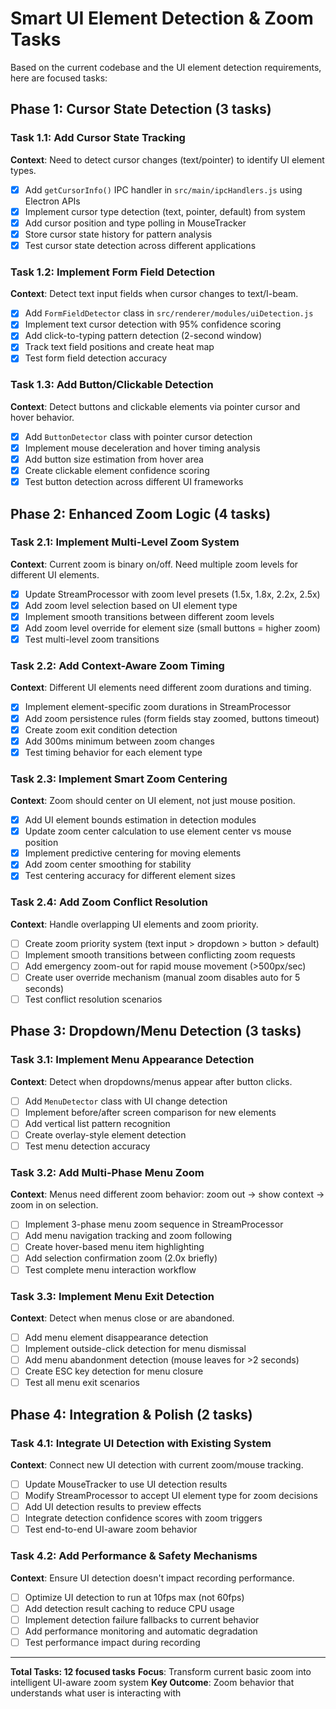 # Smart UI Element Detection & Zoom Tasks

Based on the current codebase and the UI element detection requirements, here are focused tasks:

## Phase 1: Cursor State Detection (3 tasks)

### Task 1.1: Add Cursor State Tracking
**Context**: Need to detect cursor changes (text/pointer) to identify UI element types.
- [x] Add `getCursorInfo()` IPC handler in `src/main/ipcHandlers.js` using Electron APIs
- [x] Implement cursor type detection (text, pointer, default) from system
- [x] Add cursor position and type polling in MouseTracker
- [x] Store cursor state history for pattern analysis
- [x] Test cursor state detection across different applications

### Task 1.2: Implement Form Field Detection
**Context**: Detect text input fields when cursor changes to text/I-beam.
- [x] Add `FormFieldDetector` class in `src/renderer/modules/uiDetection.js`
- [x] Implement text cursor detection with 95% confidence scoring
- [x] Add click-to-typing pattern detection (2-second window)
- [x] Track text field positions and create heat map
- [x] Test form field detection accuracy

### Task 1.3: Add Button/Clickable Detection
**Context**: Detect buttons and clickable elements via pointer cursor and hover behavior.
- [x] Add `ButtonDetector` class with pointer cursor detection
- [x] Implement mouse deceleration and hover timing analysis
- [x] Add button size estimation from hover area
- [x] Create clickable element confidence scoring
- [x] Test button detection across different UI frameworks

## Phase 2: Enhanced Zoom Logic (4 tasks)

### Task 2.1: Implement Multi-Level Zoom System
**Context**: Current zoom is binary on/off. Need multiple zoom levels for different UI elements.
- [x] Update StreamProcessor with zoom level presets (1.5x, 1.8x, 2.2x, 2.5x)
- [x] Add zoom level selection based on UI element type
- [x] Implement smooth transitions between different zoom levels
- [x] Add zoom level override for element size (small buttons = higher zoom)
- [x] Test multi-level zoom transitions

### Task 2.2: Add Context-Aware Zoom Timing
**Context**: Different UI elements need different zoom durations and timing.
- [x] Implement element-specific zoom durations in StreamProcessor
- [x] Add zoom persistence rules (form fields stay zoomed, buttons timeout)
- [x] Create zoom exit condition detection
- [x] Add 300ms minimum between zoom changes
- [x] Test timing behavior for each element type

### Task 2.3: Implement Smart Zoom Centering
**Context**: Zoom should center on UI element, not just mouse position.
- [x] Add UI element bounds estimation in detection modules
- [x] Update zoom center calculation to use element center vs mouse position
- [x] Implement predictive centering for moving elements
- [x] Add zoom center smoothing for stability
- [x] Test centering accuracy for different element sizes

### Task 2.4: Add Zoom Conflict Resolution
**Context**: Handle overlapping UI elements and zoom priority.
- [ ] Create zoom priority system (text input > dropdown > button > default)
- [ ] Implement smooth transitions between conflicting zoom requests
- [ ] Add emergency zoom-out for rapid mouse movement (>500px/sec)
- [ ] Create user override mechanism (manual zoom disables auto for 5 seconds)
- [ ] Test conflict resolution scenarios

## Phase 3: Dropdown/Menu Detection (3 tasks)

### Task 3.1: Implement Menu Appearance Detection
**Context**: Detect when dropdowns/menus appear after button clicks.
- [ ] Add `MenuDetector` class with UI change detection
- [ ] Implement before/after screen comparison for new elements
- [ ] Add vertical list pattern recognition
- [ ] Create overlay-style element detection
- [ ] Test menu detection accuracy

### Task 3.2: Add Multi-Phase Menu Zoom
**Context**: Menus need different zoom behavior: zoom out → show context → zoom in on selection.
- [ ] Implement 3-phase menu zoom sequence in StreamProcessor
- [ ] Add menu navigation tracking and zoom following
- [ ] Create hover-based menu item highlighting
- [ ] Add selection confirmation zoom (2.0x briefly)
- [ ] Test complete menu interaction workflow

### Task 3.3: Implement Menu Exit Detection
**Context**: Detect when menus close or are abandoned.
- [ ] Add menu element disappearance detection
- [ ] Implement outside-click detection for menu dismissal
- [ ] Add menu abandonment detection (mouse leaves for >2 seconds)
- [ ] Create ESC key detection for menu closure
- [ ] Test all menu exit scenarios

## Phase 4: Integration & Polish (2 tasks)

### Task 4.1: Integrate UI Detection with Existing System
**Context**: Connect new UI detection with current zoom/mouse tracking.
- [ ] Update MouseTracker to use UI detection results
- [ ] Modify StreamProcessor to accept UI element type for zoom decisions
- [ ] Add UI detection results to preview effects
- [ ] Integrate detection confidence scores with zoom triggers
- [ ] Test end-to-end UI-aware zoom behavior

### Task 4.2: Add Performance & Safety Mechanisms
**Context**: Ensure UI detection doesn't impact recording performance.
- [ ] Optimize UI detection to run at 10fps max (not 60fps)
- [ ] Add detection result caching to reduce CPU usage
- [ ] Implement detection failure fallbacks to current behavior
- [ ] Add performance monitoring and automatic degradation
- [ ] Test performance impact during recording

---

**Total Tasks: 12 focused tasks**
**Focus**: Transform current basic zoom into intelligent UI-aware zoom system
**Key Outcome**: Zoom behavior that understands what user is interacting with